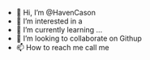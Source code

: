 - 👋 Hi, I’m @HavenCason
- 👀 I’m interested in a
- 🌱 I’m currently learning ...
- 💞️ I’m looking to collaborate on Githup
- 📫 How to reach me call me

<!---
HavenCason/HavenCason is a ✨ special ✨ repository because its `README.md` (this file) appears on your GitHub profile.
You can click the Preview link to take a look at your changes.
--->
